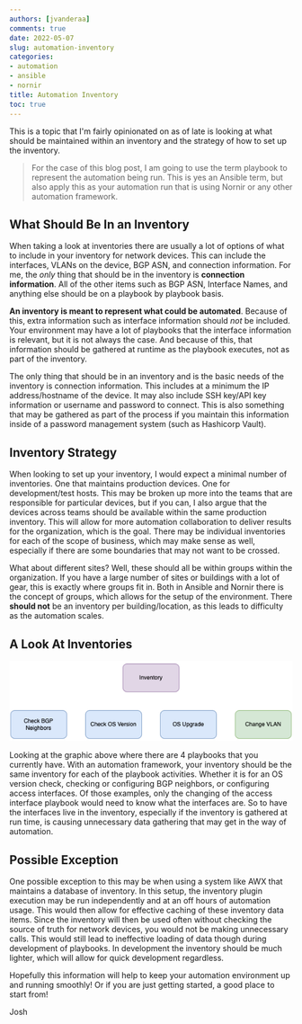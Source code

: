 ```yaml
---
authors: [jvanderaa]
comments: true
date: 2022-05-07
slug: automation-inventory
categories:
- automation
- ansible
- nornir
title: Automation Inventory
toc: true
---
```

This is a topic that I'm fairly opinionated on as of late is looking at what should be maintained within an inventory and the strategy of how to set up the inventory. 

> For the case of this blog post, I am going to use the term playbook to represent the automation being run. This is yes an Ansible term, but also apply this as your automation run that is using Nornir or any other automation framework.

## What Should Be In an Inventory

When taking a look at inventories there are usually a lot of options of what to include in your inventory for network devices. This can include the interfaces, VLANs on the device, BGP ASN, and connection information. For me, the _only_ thing that should be in the inventory is **connection information**. All of the other items such as BGP ASN, Interface Names, and anything else should be on a playbook by playbook basis. 

**An inventory is meant to represent what could be automated**. Because of this, extra information such as interface information should _not_ be included. Your environment may have a lot of playbooks that the interface information is relevant, but it is not always the case. And because of this, that information should be gathered at runtime as the playbook executes, not as part of the inventory.

The only thing that should be in an inventory and is the basic needs of the inventory is connection information. This includes at a minimum the IP address/hostname of the device. It may also include SSH key/API key information or username and password to connect. This is also something that may be gathered as part of the process if you maintain this information inside of a password management system (such as Hashicorp Vault).

## Inventory Strategy

When looking to set up your inventory, I would expect a minimal number of inventories. One that maintains production devices. One for development/test hosts. This may be broken up more into the teams that are responsible for particular devices, but if you can, I also argue that the devices across teams should be available within the same production inventory. This will allow for more automation collaboration to deliver results for the organization, which is the goal. There may be individual inventories for each of the scope of business, which may make sense as well, especially if there are some boundaries that may not want to be crossed.

What about different sites? Well, these should all be within groups within the organization. If you have a large number of sites or buildings with a lot of gear, this is exactly where groups fit in. Both in Ansible and Nornir there is the concept of groups, which allows for the setup of the environment. There **should not** be an inventory per building/location, as this leads to difficulty as the automation scales.

## A Look At Inventories

![Inventory Actions](/images//2022/inventory_actions.png)

Looking at the graphic above where there are 4 playbooks that you currently have. With an automation framework, your inventory should be the same inventory for each of the playbook activities. Whether it is for an OS version check, checking or configuring BGP neighbors, or configuring access interfaces. Of those examples, only the changing of the access interface playbook would need to know what the interfaces are. So to have the interfaces live in the inventory, especially if the inventory is gathered at run time, is causing unnecessary data gathering that may get in the way of automation.

## Possible Exception

One possible exception to this may be when using a system like AWX that maintains a database of inventory. In this setup, the inventory plugin execution may be run independently and at an off hours of automation usage. This would then allow for effective caching of these inventory data items. Since the inventory will then be used often without checking the source of truth for network devices, you would not be making unnecessary calls. This would still lead to ineffective loading of data though during development of playbooks. In development the inventory should be much lighter, which will allow for quick development regardless.

Hopefully this information will help to keep your automation environment up and running smoothly! Or if you are just getting started, a good place to start from!

Josh
